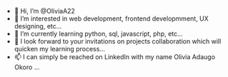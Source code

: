 - 👋 Hi, I’m @OliviaA22
- 👀 I’m interested in web development, frontend developmment, UX designing, etc...
- 🌱 I’m currently learning python, sql, javascript, php, etc...
- 💞️ I look forward to your invitations on projects collaboration which will quicken my learning process...
- 📫 I can simply be reached on LinkedIn with my name Olivia Adaugo Okoro ...

<!---
OliviaA22/OliviaA22 is a ✨ special ✨ repository because its `README.md` (this file) appears on your GitHub profile.
You can click the Preview link to take a look at your changes.
--->
